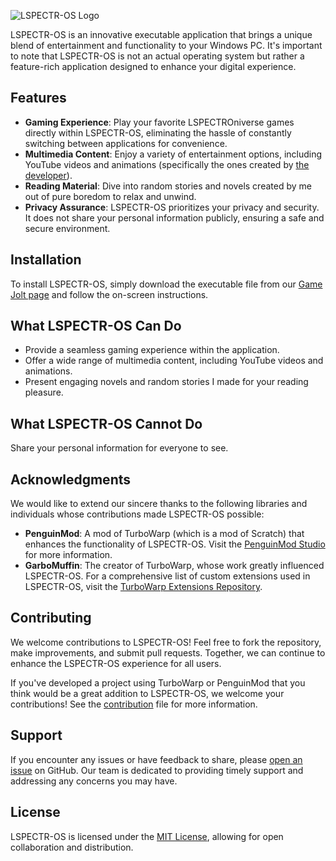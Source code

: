 ![LSPECTR-OS Logo](https://lspectroniztar.github.io/lspectr-os/Logo.png)

LSPECTR-OS is an innovative executable application that brings a unique blend of entertainment and functionality to your Windows PC. It's important to note that LSPECTR-OS is not an actual operating system but rather a feature-rich application designed to enhance your digital experience.

## Features

- **Gaming Experience**: Play your favorite LSPECTROniverse games directly within LSPECTR-OS, eliminating the hassle of constantly switching between applications for convenience.
- **Multimedia Content**: Enjoy a variety of entertainment options, including YouTube videos and animations (specifically the ones created by [the developer](https://github.com/LSPECTRONIZTAR)).
- **Reading Material**: Dive into random stories and novels created by me out of pure boredom to relax and unwind.
- **Privacy Assurance**: LSPECTR-OS prioritizes your privacy and security. It does not share your personal information publicly, ensuring a safe and secure environment.

## Installation

To install LSPECTR-OS, simply download the executable file from our [Game Jolt page](insert_gamejolt_link_here) and follow the on-screen instructions.

## What LSPECTR-OS Can Do

- Provide a seamless gaming experience within the application.
- Offer a wide range of multimedia content, including YouTube videos and animations.
- Present engaging novels and random stories I made for your reading pleasure.

## What LSPECTR-OS Cannot Do

Share your personal information for everyone to see.

## Acknowledgments

We would like to extend our sincere thanks to the following libraries and individuals whose contributions made LSPECTR-OS possible:

- **PenguinMod**: A mod of TurboWarp (which is a mod of Scratch) that enhances the functionality of LSPECTR-OS. Visit the [PenguinMod Studio](https://studio.penguinmod.com) for more information.
- **GarboMuffin**: The creator of TurboWarp, whose work greatly influenced LSPECTR-OS. For a comprehensive list of custom extensions used in LSPECTR-OS, visit the [TurboWarp Extensions Repository](https://extensions.turbowarp.org).

## Contributing

We welcome contributions to LSPECTR-OS! Feel free to fork the repository, make improvements, and submit pull requests. Together, we can continue to enhance the LSPECTR-OS experience for all users.

If you've developed a project using TurboWarp or PenguinMod that you think would be a great addition to LSPECTR-OS, we welcome your contributions! See the [contribution](https://github.com/LSPECTRONIZTAR/lspectr-os/blob/main/CONTRIBUTING.md) file for more information.

## Support

If you encounter any issues or have feedback to share, please [open an issue](insert_issue_link_here) on GitHub. Our team is dedicated to providing timely support and addressing any concerns you may have.

## License

LSPECTR-OS is licensed under the [MIT License](LICENSE), allowing for open collaboration and distribution.
